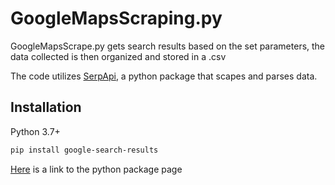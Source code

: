 # GoogleMapsScraping.py

GoogleMapsScrape.py gets search results based on the set parameters, the data collected is then organized and stored in a .csv

The code utilizes [SerpApi](https://serpapi.com/), a python package that scapes and parses data.

## Installation

Python 3.7+

```bash
pip install google-search-results
```
[Here](https://pypi.org/project/google-search-results/) is a link to the python package page
